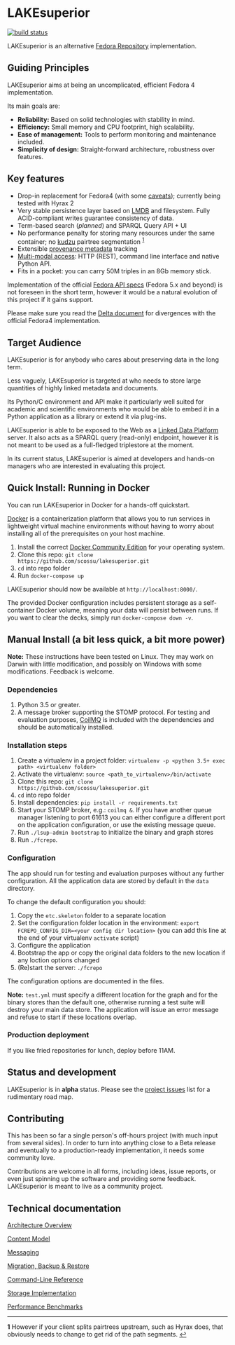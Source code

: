 # LAKEsuperior

[![build status](
  http://img.shields.io/travis/scossu/lakesuperior/master.svg?style=flat)](
 https://travis-ci.org/username/repo)

LAKEsuperior is an alternative [Fedora Repository](http://fedorarepository.org)
implementation.

## Guiding Principles

LAKEsuperior aims at being an uncomplicated, efficient Fedora 4 implementation.

Its main goals are:

- **Reliability:** Based on solid technologies with stability in mind.
- **Efficiency:** Small memory and CPU footprint, high scalability.
- **Ease of management:** Tools to perform monitoring and maintenance included.
- **Simplicity of design:** Straight-forward architecture, robustness over
  features.

## Key features

- Drop-in replacement for Fedora4 (with some
  [caveats](docs/notes/fcrepo4_deltas.md)); currently being tested with Hyrax 2
- Very stable persistence layer based on [LMDB](https://symas.com/lmdb/) and
  filesystem. Fully ACID-compliant writes guarantee consistency of data.
- Term-based search (*planned*) and SPARQL Query API + UI
- No performance penalty for storing many resources under the same container; no
  [kudzu](https://www.nature.org/ourinitiatives/urgentissues/land-conservation/forests/kudzu.xml)
  pairtree segmentation <sup id="a1">[1](#f1)</sup>
- Extensible [provenance metadata](docs/notes/model.md) tracking
- [Multi-modal access](docs/notes/architecture.md#multi-modal-access): HTTP
  (REST), command line interface and native Python API.
- Fits in a pocket: you can carry 50M triples in an 8Gb memory stick.

Implementation of the official [Fedora API specs](https://fedora.info/spec/)
(Fedora 5.x and beyond) is not
foreseen in the short term, however it would be a natural evolution of this
project if it gains support.

Please make sure you read the [Delta document](docs/notes/fcrepo4_deltas.md) for
divergences with the official Fedora4 implementation.

## Target Audience

LAKEsuperior is for anybody who cares about preserving data in the long term.

Less vaguely, LAKEsuperior is targeted at who needs to store large quantities
of highly linked metadata and documents.

Its Python/C environment and API make it particularly well suited for academic
and scientific environments who would be able to embed it in a Python
application as a library or extend it via plug-ins.

LAKEsuperior is able to be exposed to the Web as a
[Linked Data Platform](https://www.w3.org/TR/ldp-primer/) server. It also acts
as a SPARQL query (read-only) endpoint, however it is not meant to be used as
a full-fledged triplestore at the moment.

In its current status, LAKEsuperior is aimed at developers and
hands-on managers who are interested in evaluating this project.

## Quick Install: Running in Docker

You can run LAKEsuperior in Docker for a hands-off quickstart.

[Docker](http://docker.com/) is a containerization platform that allows you to run
services in lightweight virtual machine environments without having to worry about
installing all of the prerequisites on your host machine.

1. Install the correct [Docker Community Edition](https://www.docker.com/community-edition)
   for your operating system.
1. Clone this repo: `git clone https://github.com/scossu/lakesuperior.git`
1. `cd` into repo folder
1. Run `docker-compose up`

LAKEsuperior should now be available at `http://localhost:8000/`.

The provided Docker configuration includes persistent storage as a self-container Docker
volume, meaning your data will persist between runs. If you want to clear the decks,
simply run `docker-compose down -v`.

## Manual Install (a bit less quick, a bit more power)

**Note:** These instructions have been tested on Linux. They may work on Darwin
with little modification, and possibly on Windows with some
modifications. Feedback is welcome.

### Dependencies

1. Python 3.5 or greater.
1. A message broker supporting the STOMP protocol. For testing and evaluation
purposes, [CoilMQ](https://github.com/hozn/coilmq) is included with the
dependencies and should be automatically installed.

### Installation steps

1. Create a virtualenv in a project folder:
   `virtualenv -p <python 3.5+ exec path> <virtualenv folder>`
1. Activate the virtualenv: `source <path_to_virtualenv>/bin/activate`
1. Clone this repo: `git clone https://github.com/scossu/lakesuperior.git`
1. `cd` into repo folder
1. Install dependencies: `pip install -r requirements.txt`
1. Start your STOMP broker, e.g.: `coilmq &`. If you have another queue manager
   listening to port 61613 you can either configure a different port on the
   application configuration, or use the existing message queue.
1. Run `./lsup-admin bootstrap` to initialize the binary and graph stores
1. Run `./fcrepo`.

### Configuration

The app should run for testing and evaluation purposes without any further
configuration. All the application data are stored by default in the `data`
directory.

To change the default configuration you should:

1. Copy the `etc.skeleton` folder to a separate location
1. Set the configuration folder location in the environment:
   `export FCREPO_CONFIG_DIR=<your config dir location>` (you can
   add this line at the end of your virtualenv `activate` script)
1. Configure the application
1. Bootstrap the app or copy the original data folders to the new location if
   any loction options changed
1. (Re)start the server: `./fcrepo`

The configuration options are documented in the files.

**Note:** `test.yml` must specify a different location for the graph and for
the binary stores than the default one, otherwise running a test suite will
destroy your main data store. The application will issue an error message and
refuse to start if these locations overlap.

### Production deployment

If you like fried repositories for lunch, deploy before 11AM.

## Status and development

LAKEsuperior is in **alpha** status. Please see the
[project issues](https://github.com/scossu/lakesuperior/issues) list for a
rudimentary road map.

## Contributing

This has been so far a single person's off-hours project (with much input from
several sides). In order to turn into anything close to a Beta release and
eventually to a production-ready implementation, it needs some community love.

Contributions are welcome in all forms, including ideas, issue reports, or
even just spinning up the software and providing some feedback. LAKEsuperior is
meant to live as a community project.

## Technical documentation

[Architecture Overview](docs/notes/architecture.md)

[Content Model](docs/notes/model.md)

[Messaging](docs/notes/messaging.md)

[Migration, Backup & Restore](docs/notes/migration.md)

[Command-Line Reference](docs/notes/cli.md)

[Storage Implementation](docs/notes/storage.md)

[Performance Benchmarks](docs/notes/performance.md)

---

<b id="f1">1</b> However if your client splits pairtrees upstream, such as
Hyrax does, that obviously needs to change to get rid of the path
segments. [↩](#a1)
